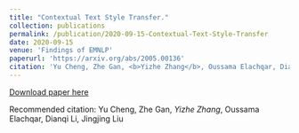 ```yaml
---
title: "Contextual Text Style Transfer."
collection: publications
permalink: /publication/2020-09-15-Contextual-Text-Style-Transfer
date: 2020-09-15
venue: 'Findings of EMNLP'
paperurl: 'https://arxiv.org/abs/2005.00136'
citation: 'Yu Cheng, Zhe Gan, <b>Yizhe Zhang</b>, Oussama Elachqar, Dianqi Li, Jingjing Liu'
---
```


[Download paper here](https://arxiv.org/abs/2005.00136)

Recommended citation: Yu Cheng, Zhe Gan, *Yizhe Zhang*, Oussama Elachqar, Dianqi Li, Jingjing Liu